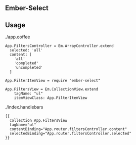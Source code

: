 ## Ember-Select

Usage
-------

./app.coffee
```
App.FiltersController = Em.ArrayController.extend
  selected: 'all'
  content: [
    'all'
    'completed'
    'uncompleted'
  ]

App.FilterItemView = require "ember-select"

App.FiltersView = Em.CollectionView.extend
    tagName: "ul"
    itemViewClass: App.FilterItemView

```

./index.handlebars
```
{{
  collection App.FiltersView
  tagName="ul"
  contentBinding="App.router.filtersController.content"
  selectedBinding="App.router.filtersController.selected"
}}
```
